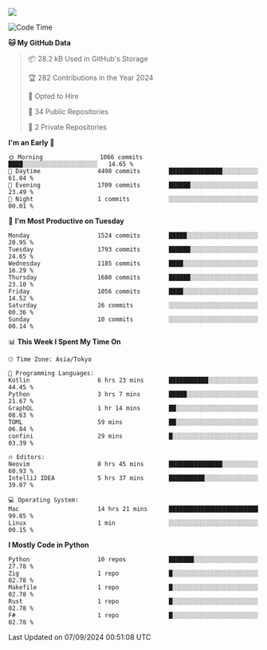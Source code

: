 ![](https://komarev.com/ghpvc/?username=kitagawa-hr)

<!--START_SECTION:waka-->
![Code Time](http://img.shields.io/badge/Code%20Time-1%2C037%20hrs%2054%20mins-blue)

**🐱 My GitHub Data** 

> 📦 28.2 kB Used in GitHub's Storage 
 > 
> 🏆 282 Contributions in the Year 2024
 > 
> 💼 Opted to Hire
 > 
> 📜 34 Public Repositories 
 > 
> 🔑 2 Private Repositories 
 > 
**I'm an Early 🐤** 

```text
🌞 Morning                1066 commits        ████░░░░░░░░░░░░░░░░░░░░░   14.65 % 
🌆 Daytime                4498 commits        ███████████████░░░░░░░░░░   61.84 % 
🌃 Evening                1709 commits        ██████░░░░░░░░░░░░░░░░░░░   23.49 % 
🌙 Night                  1 commits           ░░░░░░░░░░░░░░░░░░░░░░░░░   00.01 % 
```
📅 **I'm Most Productive on Tuesday** 

```text
Monday                   1524 commits        █████░░░░░░░░░░░░░░░░░░░░   20.95 % 
Tuesday                  1793 commits        ██████░░░░░░░░░░░░░░░░░░░   24.65 % 
Wednesday                1185 commits        ████░░░░░░░░░░░░░░░░░░░░░   16.29 % 
Thursday                 1680 commits        ██████░░░░░░░░░░░░░░░░░░░   23.10 % 
Friday                   1056 commits        ████░░░░░░░░░░░░░░░░░░░░░   14.52 % 
Saturday                 26 commits          ░░░░░░░░░░░░░░░░░░░░░░░░░   00.36 % 
Sunday                   10 commits          ░░░░░░░░░░░░░░░░░░░░░░░░░   00.14 % 
```


📊 **This Week I Spent My Time On** 

```text
🕑︎ Time Zone: Asia/Tokyo

💬 Programming Languages: 
Kotlin                   6 hrs 23 mins       ███████████░░░░░░░░░░░░░░   44.45 % 
Python                   3 hrs 7 mins        █████░░░░░░░░░░░░░░░░░░░░   21.67 % 
GraphQL                  1 hr 14 mins        ██░░░░░░░░░░░░░░░░░░░░░░░   08.63 % 
TOML                     59 mins             ██░░░░░░░░░░░░░░░░░░░░░░░   06.84 % 
confini                  29 mins             █░░░░░░░░░░░░░░░░░░░░░░░░   03.39 % 

🔥 Editors: 
Neovim                   8 hrs 45 mins       ███████████████░░░░░░░░░░   60.93 % 
IntelliJ IDEA            5 hrs 37 mins       ██████████░░░░░░░░░░░░░░░   39.07 % 

💻 Operating System: 
Mac                      14 hrs 21 mins      █████████████████████████   99.85 % 
Linux                    1 min               ░░░░░░░░░░░░░░░░░░░░░░░░░   00.15 % 
```

**I Mostly Code in Python** 

```text
Python                   10 repos            ███████░░░░░░░░░░░░░░░░░░   27.78 % 
Zig                      1 repo              █░░░░░░░░░░░░░░░░░░░░░░░░   02.78 % 
Makefile                 1 repo              █░░░░░░░░░░░░░░░░░░░░░░░░   02.78 % 
Rust                     1 repo              █░░░░░░░░░░░░░░░░░░░░░░░░   02.78 % 
F#                       1 repo              █░░░░░░░░░░░░░░░░░░░░░░░░   02.78 % 
```




 Last Updated on 07/09/2024 00:51:08 UTC
<!--END_SECTION:waka-->
